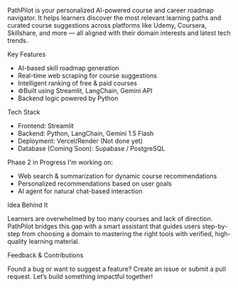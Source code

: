 PathPilot is your personalized AI-powered course and career roadmap navigator. 
It helps learners discover the most relevant learning paths and curated course suggestions across platforms like
Udemy, Coursera, Skillshare, and more — all aligned with their domain interests and latest tech trends.

Key Features

- AI-based skill roadmap generation
- Real-time web scraping for course suggestions
- Intelligent ranking of free & paid courses
- ⚙Built using Streamlit, LangChain, Gemini API
- Backend logic powered by Python

Tech Stack

- Frontend: Streamlit
- Backend: Python, LangChain, Gemini 1.5 Flash
- Deployment: Vercel/Render (Not done yet)
- Database (Coming Soon): Supabase / PostgreSQL

Phase 2 in Progress
I'm working on:
- Web search & summarization for dynamic course recommendations
- Personalized recommendations based on user goals
- AI agent for natural chat-based interaction


Idea Behind It

Learners are overwhelmed by too many courses and lack of direction. 
PathPilot bridges this gap with a smart assistant that guides users step-by-step from choosing a domain to mastering the right tools with verified, high-quality learning material.

Feedback & Contributions

Found a bug or want to suggest a feature? Create an issue or submit a pull request. Let’s build something impactful together!
